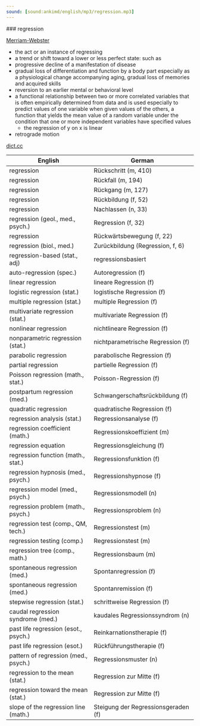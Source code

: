 ```yaml
---
sound: [sound:ankimd/english/mp3/regression.mp3]
---
```


\### regression

[Merriam-Webster](https://www.merriam-webster.com/dictionary/regression)

- the act or an instance of regressing
- a trend or shift toward a lower or less perfect state: such as
- progressive decline of a manifestation of disease
- gradual loss of differentiation and function by a body part especially as a physiological change accompanying aging, gradual loss of memories and acquired skills
- reversion to an earlier mental or behavioral level
- a functional relationship between two or more correlated variables that is often empirically determined from data and is used especially to predict values of one variable when given values of the others, a function that yields the mean value of a random variable under the condition that one or more independent variables have specified values
    - the regression of y on x is linear
- retrograde motion

[dict.cc](https://www.dict.cc/regression)

| English        | German       |
| -------------- | ------------ |
| regression | Rückschritt (m, 410) |
| regression | Rückfall (m, 194) |
| regression | Rückgang (m, 127) |
| regression | Rückbildung (f, 52) |
| regression | Nachlassen (n, 33) |
| regression (geol., med., psych.) | Regression (f, 32) |
| regression | Rückwärtsbewegung (f, 22) |
| regression (biol., med.) | Zurückbildung (Regression, f, 6) |
| regression-based (stat., adj) | regressionsbasiert |
| auto-regression (spec.) | Autoregression (f) |
| linear regression | lineare Regression (f) |
| logistic regression (stat.) | logistische Regression (f) |
| multiple regression (stat.) | multiple Regression (f) |
| multivariate regression (stat.) | multivariate Regression (f) |
| nonlinear regression | nichtlineare Regression (f) |
| nonparametric regression (stat.) | nichtparametrische Regression (f) |
| parabolic regression | parabolische Regression (f) |
| partial regression | partielle Regression (f) |
| Poisson regression (math., stat.) | Poisson-Regression (f) |
| postpartum regression (med.) | Schwangerschaftsrückbildung (f) |
| quadratic regression | quadratische Regression (f) |
| regression analysis (stat.) | Regressionsanalyse (f) |
| regression coefficient (math.) | Regressionskoeffizient (m) |
| regression equation | Regressionsgleichung (f) |
| regression function (math., stat.) | Regressionsfunktion (f) |
| regression hypnosis (med., psych.) | Regressionshypnose (f) |
| regression model (med., psych.) | Regressionsmodell (n) |
| regression problem (math., psych.) | Regressionsproblem (n) |
| regression test (comp., QM, tech.) | Regressionstest (m) |
| regression testing (comp.) | Regressionstest (m) |
| regression tree (comp., math.) | Regressionsbaum (m) |
| spontaneous regression (med.) | Spontanregression (f) |
| spontaneous regression (med.) | Spontanremission (f) |
| stepwise regression (stat.) | schrittweise Regression (f) |
| caudal regression syndrome <CRS> (med.) | kaudales Regressionssyndrom (n) |
| past life regression (esot., psych.) | Reinkarnationstherapie (f) |
| past life regression (esot.) | Rückführungstherapie (f) |
| pattern of regression (med., psych.) | Regressionsmuster (n) |
| regression to the mean (stat.) | Regression zur Mitte (f) |
| regression toward the mean (stat.) | Regression zur Mitte (f) |
| slope of the regression line (math.) | Steigung der Regressionsgeraden (f) |
